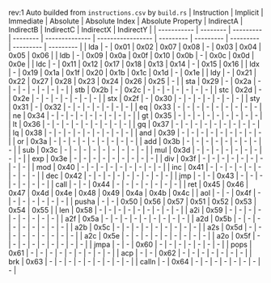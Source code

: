 rev:1
Auto builded from `instructions.csv` by `build.rs`
| Instruction | Implicit | Immediate | Absolute | Absolute Index | Absolute Property | IndirectA | IndirectB | IndirectC | IndirectX | IndirectY |
| ----------- | -------- | --------- | -------- | -------------- | ----------------- | --------- | --------- | --------- | --------- | --------- |
| lda         |    -     |   0x01    |   0x02   |      0x07      |       0x08        |     -     |   0x03    |   0x04    |   0x05    |   0x06    |
| ldb         |    -     |   0x09    |   0x0a   |      0x0f      |       0x10        |   0x0b    |     -     |   0x0c    |   0x0d    |   0x0e    |
| ldc         |    -     |   0x11    |   0x12   |      0x17      |       0x18        |   0x13    |   0x14    |     -     |   0x15    |   0x16    |
| ldx         |    -     |   0x19    |   0x1a   |      0x1f      |       0x20        |   0x1b    |   0x1c    |   0x1d    |     -     |   0x1e    |
| ldy         |    -     |   0x21    |   0x22   |      0x27      |       0x28        |   0x23    |   0x24    |   0x26    |   0x25    |     -     |
| sta         |   0x29   |     -     |   0x2a   |       -        |         -         |     -     |     -     |     -     |     -     |     -     |
| stb         |   0x2b   |     -     |   0x2c   |       -        |         -         |     -     |     -     |     -     |     -     |     -     |
| stc         |   0x2d   |     -     |   0x2e   |       -        |         -         |     -     |     -     |     -     |     -     |     -     |
| stx         |   0x2f   |     -     |   0x30   |       -        |         -         |     -     |     -     |     -     |     -     |     -     |
| sty         |   0x31   |     -     |   0x32   |       -        |         -         |     -     |     -     |     -     |     -     |     -     |
| eq          |   0x33   |     -     |    -     |       -        |         -         |     -     |     -     |     -     |     -     |     -     |
| ne          |   0x34   |     -     |    -     |       -        |         -         |     -     |     -     |     -     |     -     |     -     |
| gt          |   0x35   |     -     |    -     |       -        |         -         |     -     |     -     |     -     |     -     |     -     |
| lt          |   0x36   |     -     |    -     |       -        |         -         |     -     |     -     |     -     |     -     |     -     |
| gq          |   0x37   |     -     |    -     |       -        |         -         |     -     |     -     |     -     |     -     |     -     |
| lq          |   0x38   |     -     |    -     |       -        |         -         |     -     |     -     |     -     |     -     |     -     |
| and         |   0x39   |     -     |    -     |       -        |         -         |     -     |     -     |     -     |     -     |     -     |
| or          |   0x3a   |     -     |    -     |       -        |         -         |     -     |     -     |     -     |     -     |     -     |
| add         |   0x3b   |     -     |    -     |       -        |         -         |     -     |     -     |     -     |     -     |     -     |
| sub         |   0x3c   |     -     |    -     |       -        |         -         |     -     |     -     |     -     |     -     |     -     |
| mul         |   0x3d   |     -     |    -     |       -        |         -         |     -     |     -     |     -     |     -     |     -     |
| exp         |   0x3e   |     -     |    -     |       -        |         -         |     -     |     -     |     -     |     -     |     -     |
| div         |   0x3f   |     -     |    -     |       -        |         -         |     -     |     -     |     -     |     -     |     -     |
| mod         |   0x40   |     -     |    -     |       -        |         -         |     -     |     -     |     -     |     -     |     -     |
| inc         |   0x41   |     -     |    -     |       -        |         -         |     -     |     -     |     -     |     -     |     -     |
| dec         |   0x42   |     -     |    -     |       -        |         -         |     -     |     -     |     -     |     -     |     -     |
| jmp         |    -     |     -     |   0x43   |       -        |         -         |     -     |     -     |     -     |     -     |     -     |
| call        |    -     |     -     |   0x44   |       -        |         -         |     -     |     -     |     -     |     -     |     -     |
| ret         |   0x45   |   0x46    |   0x47   |      0x4d      |       0x4e        |   0x48    |   0x49    |   0x4a    |   0x4b    |   0x4c    |
| aol         |    -     |     -     |   0x4f   |       -        |         -         |     -     |     -     |     -     |     -     |     -     |
| pusha       |    -     |     -     |   0x50   |      0x56      |       0x57        |   0x51    |   0x52    |   0x53    |   0x54    |   0x55    |
| len         |   0x58   |     -     |    -     |       -        |         -         |     -     |     -     |     -     |     -     |     -     |
| a2i         |   0x59   |     -     |    -     |       -        |         -         |     -     |     -     |     -     |     -     |     -     |
| a2f         |   0x5a   |     -     |    -     |       -        |         -         |     -     |     -     |     -     |     -     |     -     |
| a2d         |   0x5b   |     -     |    -     |       -        |         -         |     -     |     -     |     -     |     -     |     -     |
| a2b         |   0x5c   |     -     |    -     |       -        |         -         |     -     |     -     |     -     |     -     |     -     |
| a2s         |   0x5d   |     -     |    -     |       -        |         -         |     -     |     -     |     -     |     -     |     -     |
| a2c         |   0x5e   |     -     |    -     |       -        |         -         |     -     |     -     |     -     |     -     |     -     |
| a2o         |   0x5f   |     -     |    -     |       -        |         -         |     -     |     -     |     -     |     -     |     -     |
| jmpa        |    -     |     -     |   0x60   |       -        |         -         |     -     |     -     |     -     |     -     |     -     |
| pops        |   0x61   |     -     |    -     |       -        |         -         |     -     |     -     |     -     |     -     |     -     |
| acp         |    -     |     -     |   0x62   |       -        |         -         |     -     |     -     |     -     |     -     |     -     |
| brk         |   0x63   |     -     |    -     |       -        |         -         |     -     |     -     |     -     |     -     |     -     |
| calln       |    -     |    0x64   |    -     |       -        |         -         |     -     |     -     |     -     |     -     |     -     |
